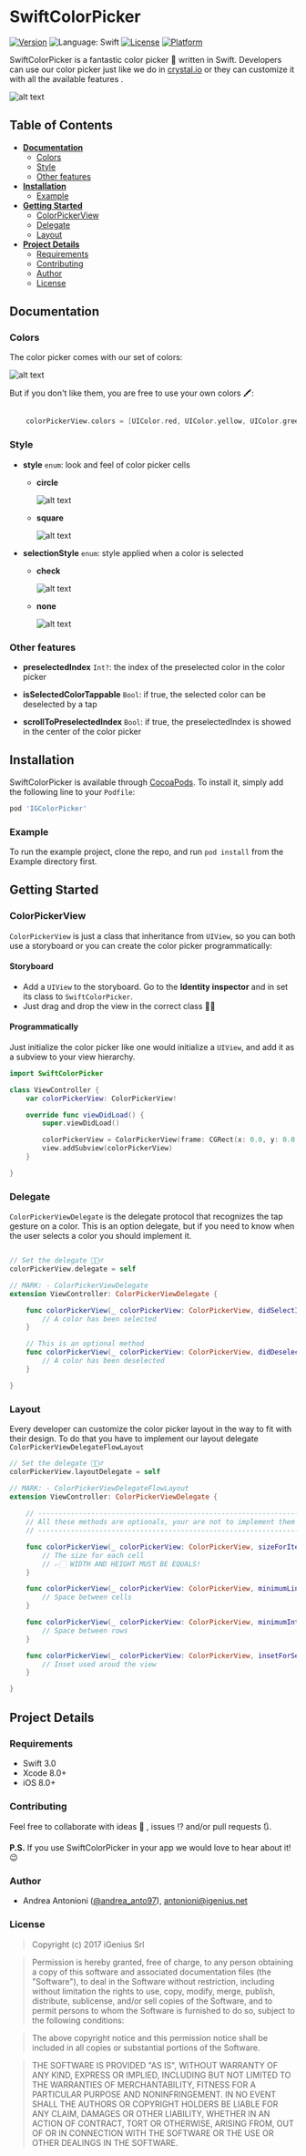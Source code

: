 # SwiftColorPicker


[![Version](https://img.shields.io/cocoapods/v/SwiftColorPicker.svg?style=flat)](http://cocoapods.org/pods/SwiftColorPicker)
<img src="https://img.shields.io/badge/language-swift-orange.svg" alt="Language: Swift">
[![License](https://img.shields.io/cocoapods/l/SwiftColorPicker.svg?style=flat)](http://cocoapods.org/pods/SwiftColorPicker)
[![Platform](https://img.shields.io/cocoapods/p/SwiftColorPicker.svg?style=flat)](http://cocoapods.org/pods/SwiftColorPicker)

SwiftColorPicker is a fantastic color picker 🎨 written in Swift. Developers can use our color picker just like we do in [crystal.io](https://crystal.io) or they can customize it with all the available features .

![alt text](/Resources/wall-examples.png "Examples")

## Table of Contents
* [**Documentation**](#documentation)
    * [Colors](#colors)
    * [Style](#style)
    * [Other features](#other-features)
* [**Installation**](#installation)
    * [Example](#example)
* [**Getting Started**](#getting-started)
    * [ColorPickerView](#colorpickerview)
    * [Delegate](#delegate)
    * [Layout](#layout)
* [**Project Details**](#project-details)
    * [Requirements](#requirements)
    * [Contributing](#contributing)
    * [Author](#author)
    * [License](#license)

## Documentation
### Colors
The color picker comes with our set of colors:

![alt text](/Resources/Palette.png "Color Palette")

But if you don't like them, you are free to use your own colors 🖍:
```swift

    colorPickerView.colors = [UIColor.red, UIColor.yellow, UIColor.green, UIColor.black]

```

### Style
* **style** ```enum```: look and feel of color picker cells
    * **circle**
    
      ![alt text](/Resources/Circle.png "Circle style")

    * **square**
    
      ![alt text](/Resources/Square.png "Square style")

* **selectionStyle** ```enum```: style applied when a color is selected
    * **check**
      
      ![alt text](/Resources/Check.png "Check selection style")

    * **none**

      ![alt text](/Resources/None.png "None selection style")

### Other features
* **preselectedIndex** ```Int?```: the index of the preselected color in the color picker

* **isSelectedColorTappable** ```Bool```: if true, the selected color can be deselected by a tap

* **scrollToPreselectedIndex** ```Bool```: if true, the preselectedIndex is showed in the center of the color picker


## Installation

SwiftColorPicker is available through [CocoaPods](http://cocoapods.org). To install
it, simply add the following line to your `Podfile`:

```ruby
pod 'IGColorPicker'
```
### Example

To run the example project, clone the repo, and run `pod install` from the Example directory first.

## Getting Started
### ColorPickerView

`ColorPickerView` is just a class that inheritance from `UIView`, so you can both use a storyboard or you can create the color picker programmatically:

#### Storyboard
* Add a `UIView` to the storyboard. Go to the **Identity inspector** and in set its class to `SwiftColorPicker`.
* Just drag and drop the view in the correct class  🤙🏻

#### Programmatically
Just initialize the color picker like one would initialize a `UIView`, and add it as a subview to your view hierarchy.

```swift
import SwiftColorPicker

class ViewController {
    var colorPickerView: ColorPickerView!

    override func viewDidLoad() {
        super.viewDidLoad()

        colorPickerView = ColorPickerView(frame: CGRect(x: 0.0, y: 0.0, width: widthSize, height: heightSize)
        view.addSubview(colorPickerView)
    }

}

```

### Delegate
`ColorPickerViewDelegate` is the delegate protocol that recognizes the tap gesture on a color. This is an option delegate, but if you need to know when the user selects a color you should implement it.

```swift

// Set the delegate 🙋🏻‍♂️
colorPickerView.delegate = self

// MARK: - ColorPickerViewDelegate
extension ViewController: ColorPickerViewDelegate {

    func colorPickerView(_ colorPickerView: ColorPickerView, didSelectItemAt indexPath: IndexPath) {
        // A color has been selected
    }

    // This is an optional method
    func colorPickerView(_ colorPickerView: ColorPickerView, didDeselectItemAt indexPath: IndexPath) {
        // A color has been deselected
    }

}

```

### Layout

Every developer can customize the color picker layout in the way to fit with their design. To do that you have to implement our layout delegate `ColorPickerViewDelegateFlowLayout`

```swift
// Set the delegate 🙋🏻‍♂️
colorPickerView.layoutDelegate = self

// MARK: - ColorPickerViewDelegateFlowLayout
extension ViewController: ColorPickerViewDelegate {
    
    // ------------------------------------------------------------------
    // All these methods are optionals, your are not to implement them 🖖🏻
    // ------------------------------------------------------------------

    func colorPickerView(_ colorPickerView: ColorPickerView, sizeForItemAt indexPath: IndexPath) -> CGSize {
        // The size for each cell
        // 👉🏻 WIDTH AND HEIGHT MUST BE EQUALS!
    }

    func colorPickerView(_ colorPickerView: ColorPickerView, minimumLineSpacingForSectionAt section: Int) -> CGFloat {
        // Space between cells
    }

    func colorPickerView(_ colorPickerView: ColorPickerView, minimumInteritemSpacingForSectionAt section: Int) -> CGFloat {
        // Space between rows
    }

    func colorPickerView(_ colorPickerView: ColorPickerView, insetForSectionAt section: Int) -> UIEdgeInsets {
        // Inset used aroud the view
    }

}

```

## Project Details

### Requirements
 * Swift 3.0
 * Xcode 8.0+
 * iOS 8.0+

### Contributing
Feel free to collaborate with ideas 💭 , issues ⁉️ and/or pull requests 🔃.

**P.S.** If you use SwiftColorPicker in your app we would love to hear about it! 😉

### Author

* Andrea Antonioni ([@andrea_anto97](https://twitter.com/andrea_anto97)), antonioni@igenius.net 

### License

> Copyright (c) 2017 iGenius Srl

> Permission is hereby granted, free of charge, to any person obtaining a copy
> of this software and associated documentation files (the "Software"), to deal
> in the Software without restriction, including without limitation the rights
> to use, copy, modify, merge, publish, distribute, sublicense, and/or sell
> copies of the Software, and to permit persons to whom the Software is
> furnished to do so, subject to the following conditions:

> The above copyright notice and this permission notice shall be included in
> all copies or substantial portions of the Software.

> THE SOFTWARE IS PROVIDED "AS IS", WITHOUT WARRANTY OF ANY KIND, EXPRESS OR
> IMPLIED, INCLUDING BUT NOT LIMITED TO THE WARRANTIES OF MERCHANTABILITY,
> FITNESS FOR A PARTICULAR PURPOSE AND NONINFRINGEMENT. IN NO EVENT SHALL THE
> AUTHORS OR COPYRIGHT HOLDERS BE LIABLE FOR ANY CLAIM, DAMAGES OR OTHER
> LIABILITY, WHETHER IN AN ACTION OF CONTRACT, TORT OR OTHERWISE, ARISING FROM,
> OUT OF OR IN CONNECTION WITH THE SOFTWARE OR THE USE OR OTHER DEALINGS IN
> THE SOFTWARE.

